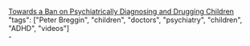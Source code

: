 [Towards a Ban on Psychiatrically Diagnosing and Drugging Children](https://www.madinamerica.com/2015/03/ban-psychiatrically-diagnosing-drugging-children/)<br />
"tags": ["Peter Breggin", "children", "doctors", "psychiatry", "children", "ADHD", "videos"]<br />
-<br />
